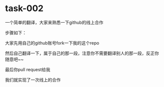 # task-002



一个简单的翻译，大家来熟悉一下github的线上合作



步骤如下：



大家先用自己的github账号fork一下我的这个repo


然后自己翻译一下，属于自己的那一段，注意你不需要翻译别人的那一段，反正你随意吧~~


最后你pull request给我


我们就实现了一次线上的合作


